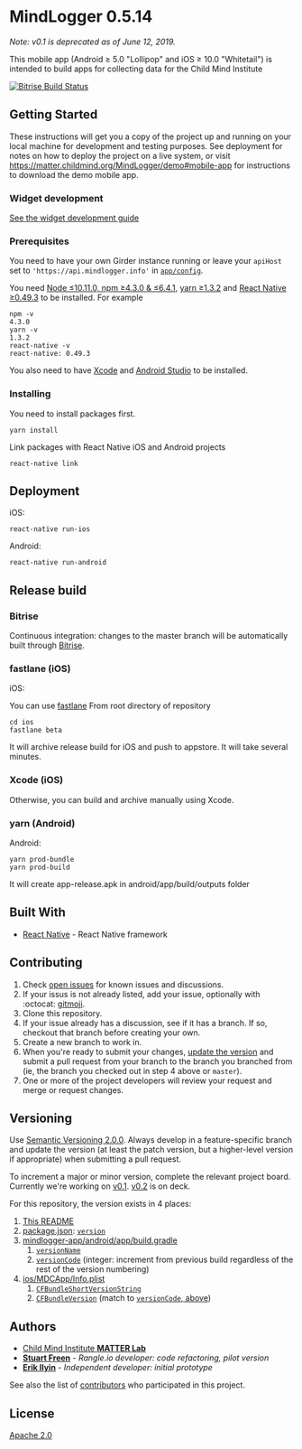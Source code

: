 # MindLogger 0.5.14

_Note: v0.1 is deprecated as of June 12, 2019._

This mobile app (Android ≥ 5.0 "Lollipop" and iOS ≥ 10.0 "Whitetail") is intended to build apps for collecting data for the Child Mind Institute

[![Bitrise Build Status](https://app.bitrise.io/app/cd8e019aed55b142.svg?token=wFJ6Vq6YzRq4Od8HvEbwug)](https://app.bitrise.io/app/cd8e019aed55b142)

## Getting Started

These instructions will get you a copy of the project up and running on your local machine for development and testing purposes. See deployment for notes on how to deploy the project on a live system, or visit https://matter.childmind.org/MindLogger/demo#mobile-app for instructions to download the demo mobile app.

### Widget development

[See the widget development guide](https://github.com/ChildMindInstitute/mindlogger-app/blob/master/widget-development.md)

### Prerequisites

You need to have your own Girder instance running or leave your `apiHost` set to `'https://api.mindlogger.info'` in [`app/config`](https://github.com/ChildMindInstitute/mindlogger-app/blob/dbcda38f4965ffbe6d3fc64c5d69c7be3d6e2098/app/config.js#L2).

You need [Node ≤10.11.0, npm ≥4.3.0 & ≤6.4.1](https://github.com/creationix/nvm#user-content-usage), [yarn ≥1.3.2](https://yarnpkg.com) and [React Native ≥0.49.3](https://facebook.github.io/react-native/) to be installed.
For example
```
npm -v
4.3.0
yarn -v
1.3.2
react-native -v
react-native: 0.49.3
```
You also need to have [Xcode](https://developer.apple.com/xcode/) and [Android Studio](https://developer.android.com/studio/) to be installed.

### Installing

You need to install packages first.

```
yarn install
```

Link packages with React Native iOS and Android projects

```
react-native link
```

## Deployment

iOS:
```
react-native run-ios
```

Android:
```
react-native run-android
```

## Release build

### Bitrise

Continuous integration: changes to the master branch will be automatically built through [Bitrise](https://app.bitrise.io/app/68551a54551c4340).

### fastlane (iOS)

iOS:

You can use [fastlane](https://fastlane.tools/)
From root directory of repository
```
cd ios
fastlane beta
```
It will archive release build for iOS and push to appstore. It will take several minutes.

### Xcode (iOS)

Otherwise, you can build and archive manually using Xcode.

### yarn (Android)

Android:

```
yarn prod-bundle
yarn prod-build
```
It will create app-release.apk in android/app/build/outputs folder

## Built With

* [React Native](https://facebook.github.io/react-native/docs/getting-started.html) - React Native framework

## Contributing

1. Check [open issues](https://github.com/ChildMindInstitute/mindlogger-app/issues) for known issues and discussions.
2. If your issus is not already listed, add your issue, optionally with :octocat: [gitmoji](https://gitmoji.carloscuesta.me/).
3. Clone this repository.
4. If your issue already has a discussion, see if it has a branch. If so, checkout that branch before creating your own.
5. Create a new branch to work in.
6. When you're ready to submit your changes, [update the version](#versioning) and submit a pull request from your branch to the branch you branched from (ie, the branch you checked out in step 4 above or `master`).
7. One or more of the project developers will review your request and merge or request changes.

## Versioning

Use [Semantic Versioning 2.0.0](https://semver.org/#semantic-versioning-200). Always develop in a feature-specific branch and update the version (at least the patch version, but a higher-level version if appropriate) when submitting a pull request.

To increment a major or minor version, complete the relevant project board. Currently we're working on [v0.1](https://github.com/orgs/ChildMindInstitute/projects/6). [v0.2](https://github.com/orgs/ChildMindInstitute/projects/9) is on deck.

For this repository, the version exists in 4 places:
1. [This README](#)
2. [package.json](https://github.com/ChildMindInstitute/mindlogger-app/blob/master/package.json): [`version`](https://github.com/ChildMindInstitute/mindlogger-app/blob/master/package.json#L3)
3. [mindlogger-app/android/app/build.gradle](https://github.com/ChildMindInstitute/mindlogger-app/blob/e0903c84ca6ad94b0b942bd8aaa79c3d31ba04a6/android/app/build.gradle)
   1. [`versionName`](https://github.com/ChildMindInstitute/mindlogger-app/blob/e0903c84ca6ad94b0b942bd8aaa79c3d31ba04a6/android/app/build.gradle#L105)
   2. [`versionCode`](https://github.com/ChildMindInstitute/mindlogger-app/blob/e0903c84ca6ad94b0b942bd8aaa79c3d31ba04a6/android/app/build.gradle#L104) (integer: increment from previous build regardless of the rest of the version numbering)
4. [ios/MDCApp/Info.plist](https://github.com/ChildMindInstitute/mindlogger-app/blob/master/ios/MDCApp/Info.plist)
   1. [`CFBundleShortVersionString`](https://github.com/ChildMindInstitute/mindlogger-app/blob/26bb15b5836aae44df2cde04bf93a018cccfff04/ios/MDCApp/Info.plist#L19-L20)
   2. [`CFBundleVersion`](https://github.com/ChildMindInstitute/mindlogger-app/blob/26bb15b5836aae44df2cde04bf93a018cccfff04/ios/MDCApp/Info.plist#L23-L24) (match to [`versionCode`, above](#versioncode))

## Authors

* [Child Mind Institute **MATTER Lab**](https://matter.childmind.org/mindlogger)
* [**Stuart Freen**](https://github.com/stufreen) - *Rangle.io developer: code refactoring, pilot version*
* [**Erik Ilyin**](https://github.com/erik-ilyin) - *Independent developer: initial prototype*

See also the list of [contributors](https://github.com/ChildMindInstitute/ab2cd-app/contributors) who participated in this project.

## License

[Apache 2.0](LICENSE)

